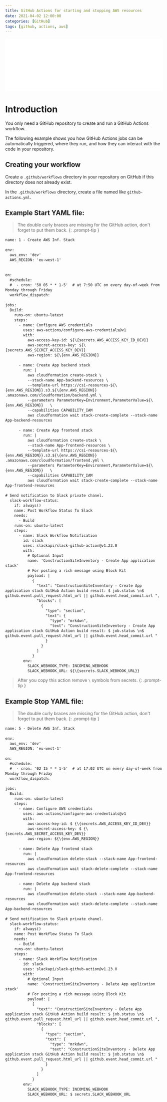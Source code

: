 ```yaml
---
title: GitHub Actions for starting and stopping AWS resources
date: 2021-04-02 12:00:00
categories: [GitHub]
tags: [github, actions, aws]
---
```

<script defer data-domain="senad-d.github.io" src="https://plus.seki.ink/js/script.js"></script>
![](https://github.com/senad-d/senad-d.github.io/blob/main/_media/images/git-banner.png?raw=true)

# Introduction

You only need a GitHub repository to create and run a GitHub Actions workflow. 

The following example shows you how GitHub Actions jobs can be automatically triggered, where they run, and how they can interact with the code in your repository.

## Creating your workflow

Create a `.github/workflows` directory in your repository on GitHub if this directory does not already exist.

In the `.github/workflows` directory, create a file named like `github-actions.yml`.

## Example Start YAML file:

> The double curly braces are missing for the GitHub action, don't forget to put them back.
{: .prompt-tip }

```shell
name: 1 - Create AWS Inf. Stack

env:
  aws_env: 'dev'
  AWS_REGION: 'eu-west-1'


on:
  #schedule:
  #  - cron: '50 05 * * 1-5'  # at 7:50 UTC on every day-of-week from Monday through Friday
  workflow_dispatch:
  
jobs:
  Build:
    runs-on: ubuntu-latest
    steps:
      - name: Configure AWS credentials
        uses: aws-actions/configure-aws-credentials@v1
        with:
          aws-access-key-id: ${\{secrets.AWS_ACCESS_KEY_ID_DEV}} 
          aws-secret-access-key: ${\{secrets.AWS_SECRET_ACCESS_KEY_DEV}} 
          aws-region: ${\{env.AWS_REGION}} 
      
      - name: Create App backend stack
        run: |
          aws cloudformation create-stack \
          --stack-name App-backend-resources \
          --template-url https://csi-resources-${\{env.AWS_REGION}}.s3.${\{env.AWS_REGION}} .amazonaws.com/cloudformation/backend.yml \
          --parameters ParameterKey=Environment,ParameterValue=${\{env.AWS_REGION}}   \
          --capabilities CAPABILITY_IAM
          aws cloudformation wait stack-create-complete --stack-name App-backend-resources

      - name: Create App frontend stack
        run: |
          aws cloudformation create-stack \
          --stack-name App-frontend-resources \
          --template-url https://csi-resources-${\{env.AWS_REGION}}.s3.${\{env.AWS_REGION}} .amazonaws.com/cloudformation/frontend.yml \
          --parameters ParameterKey=Environment,ParameterValue=${\{env.AWS_REGION}}   \
          --capabilities CAPABILITY_IAM
          aws cloudformation wait stack-create-complete --stack-name App-frontend-resources

# Send notification to Slack private chanel.
  slack-workflow-status:
    if: always()
    name: Post Workflow Status To Slack
    needs:
      - Build
    runs-on: ubuntu-latest
    steps:
      - name: Slack Workflow Notification
        id: slack
        uses: slackapi/slack-github-action@v1.23.0
        with:
          # Optional Input
          name: 'ConstructionSiteInventory - Create App application stack'
          # For posting a rich message using Block Kit
          payload: |
            {
              "text": "ConstructionSiteInventory - Create App application stack GitHub Action build result: $ job.status \n$ github.event.pull_request.html_url || github.event.head_commit.url ",
              "blocks": [
                {
                  "type": "section",
                  "text": {
                    "type": "mrkdwn",
                    "text": "ConstructionSiteInventory - Create App application stack GitHub Action build result: $ job.status \n$ github.event.pull_request.html_url || github.event.head_commit.url "
                  }
                }
              ]
            }
        env:
          SLACK_WEBHOOK_TYPE: INCOMING_WEBHOOK
          SLACK_WEBHOOK_URL: ${\{secrets.SLACK_WEBHOOK_URL}} 
```

> After you copy this action remove `\` symbols from secrets.
{: .prompt-tip }

## Example Stop YAML file:

> The double curly braces are missing for the GitHub action, don't forget to put them back.
{: .prompt-tip }

```shell
name: 5 - Delete AWS Inf. Stack

env:
  aws_env: 'dev'
  AWS_REGION: 'eu-west-1'

on:
  #schedule:
  #  - cron: '02 15 * * 1-5'  # at 17:02 UTC on every day-of-week from Monday through Friday
  workflow_dispatch:
  
jobs:
  Build:
    runs-on: ubuntu-latest
    steps:
      - name: Configure AWS credentials
        uses: aws-actions/configure-aws-credentials@v1
        with:
          aws-access-key-id: $ {\{secrets.AWS_ACCESS_KEY_ID_DEV}} 
          aws-secret-access-key: $ {\{secrets.AWS_SECRET_ACCESS_KEY_DEV}} 
          aws-region: ${\{env.AWS_REGION}} 
      
      - name: Delete App frontend stack
        run: |
          aws cloudformation delete-stack --stack-name App-frontend-resources
          aws cloudformation wait stack-delete-complete --stack-name App-frontend-resources
      
      - name: Delete App backend stack
        run: |
          aws cloudformation delete-stack --stack-name App-backend-resources
          aws cloudformation wait stack-delete-complete --stack-name App-backend-resources
      
# Send notification to Slack private chanel.
  slack-workflow-status:
    if: always()
    name: Post Workflow Status To Slack
    needs:
      - Build
    runs-on: ubuntu-latest
    steps:
      - name: Slack Workflow Notification
        id: slack
        uses: slackapi/slack-github-action@v1.23.0
        with:
          # Optional Input
          name: 'ConstructionSiteInventory - Delete App application stack'
          # For posting a rich message using Block Kit
          payload: |
            {
              "text": "ConstructionSiteInventory - Delete App application stack GitHub Action build result: $ job.status \n$ github.event.pull_request.html_url || github.event.head_commit.url ",
              "blocks": [
                {
                  "type": "section",
                  "text": {
                    "type": "mrkdwn",
                    "text": "ConstructionSiteInventory - Delete App application stack GitHub Action build result: $ job.status \n$ github.event.pull_request.html_url || github.event.head_commit.url "
                  }
                }
              ]
            }
        env:
          SLACK_WEBHOOK_TYPE: INCOMING_WEBHOOK
          SLACK_WEBHOOK_URL: $ secrets.SLACK_WEBHOOK_URL 
```
